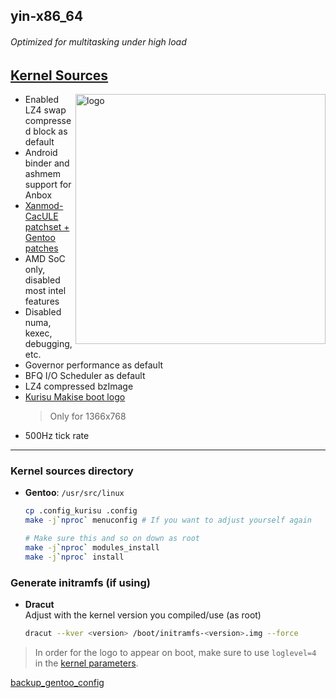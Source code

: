 ## yin-x86_64 <img alt="" align="right" src="https://badges.pufler.dev/visits/owl4ce/kurisu-x86_64?style=flat-square&label=&color=fa74b2&logo=GitHub&logoColor=white&labelColor=373e4d"/>

###### Optimized for multitasking under high load

## [Kernel Sources](./kernel.sources)
<img alt="logo" align="right" width="400px" src="https://i.ibb.co/TYdw4Md/kurisu.png"/>

- Enabled LZ4 swap compressed block as default
- Android binder and ashmem support for Anbox
- [Xanmod-CacULE patchset + Gentoo patches](https://gitlab.com/src_prepare/src_prepare-overlay/-/tree/master/sys-kernel/xanmod-sources)
- AMD SoC only, disabled most intel features
- Disabled numa, kexec, debugging, etc.
- Governor performance as default
- BFQ I/O Scheduler as default
- LZ4 compressed bzImage
- [Kurisu Makise boot logo](./kernel.sources/drivers/video/logo/logo_linux_clut224.ppm)
  > Only for 1366x768
- 500Hz tick rate

---

### Kernel sources directory
- **Gentoo**: `/usr/src/linux`
  ```bash
  cp .config_kurisu .config
  make -j`nproc` menuconfig # If you want to adjust yourself again

  # Make sure this and so on down as root
  make -j`nproc` modules_install
  make -j`nproc` install
  ```

### Generate initramfs (if using)
- **Dracut**  
  Adjust <version> with the kernel version you compiled/use (as root)
  ```bash
  dracut --kver <version> /boot/initramfs-<version>.img --force
  ```
  
> In order for the logo to appear on boot, make sure to use `loglevel=4` in the [kernel parameters](https://wiki.archlinux.org/index.php/Kernel_parameters).

[backup_gentoo_config](https://github.com/owl4ce/hold-my-gentoo)
